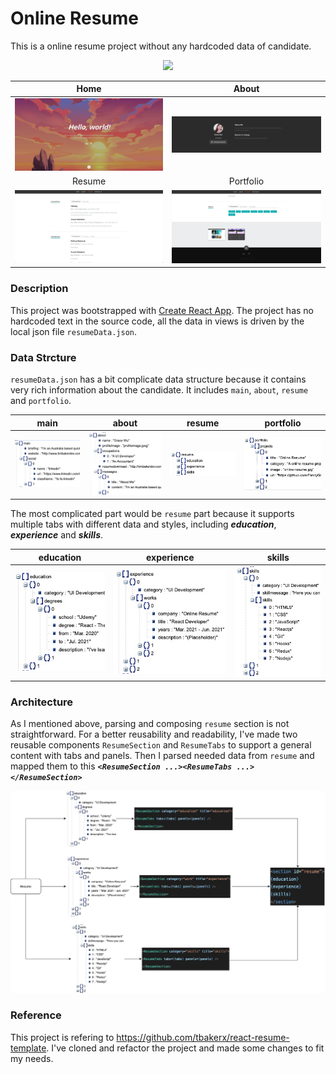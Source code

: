 # Online Resume

This is a online resume project without any hardcoded data of candidate. 

<p align="center">
  <img src="./documents/demo.gif" />
</p>

| Home | About |
| :---: | :---: |
|![](./documents/home.jpg)|![](./documents/about.jpg)|
| Resume | Portfolio |
|![](./documents/resume.jpg)|![](./documents/portfolio.jpg)|

### Description 

This project was bootstrapped with [Create React App](https://github.com/facebook/create-react-app). The project has no hardcoded text in the source code, all the data in views is driven by the local json file `resumeData.json`.

### Data Strcture

`resumeData.json` has a bit complicate data structure because it contains very rich information about the candidate. It includes `main`, `about`, `resume` and `portfolio`.   

|main|about|resume|portfolio|
| :---: | :---: | :---: | :---: |
|![](./documents/data-structure/main.jpg)|![](./documents/data-structure/about.jpg)|![](./documents/data-structure/resume.jpg)|![](./documents/data-structure/portfolio.jpg)|

The most complicated part would be `resume` part because it supports multiple tabs with different data and styles, including ***education***, ***experience*** and ***skills***.

|education|experience|skills|
| :---: | :---: | :---: |
|![](./documents/data-structure/education.jpg)|![](./documents/data-structure/experience.jpg)|![](./documents/data-structure/skills.jpg)|

### Architecture

As I mentioned above, parsing and composing `resume` section is not straightforward. For a better reusability and readability, I've made two reusable components `ResumeSection` and `ResumeTabs` to support a general content with tabs and panels. Then I parsed needed data from `resume` and mapped   them to this ***`<ResumeSection ...><ResumeTabs ...></ResumeSection>`***

![](./documents/resume-arch.jpg)

### Reference

This project is refering to https://github.com/tbakerx/react-resume-template. I've cloned and refactor the project and made some changes to fit my needs.  
